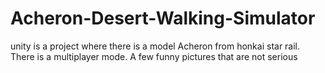 # Acheron-Desert-Walking-Simulator
unity is a project where there is a model Acheron from honkai star rail. There is a multiplayer mode. A few funny pictures that are not serious
